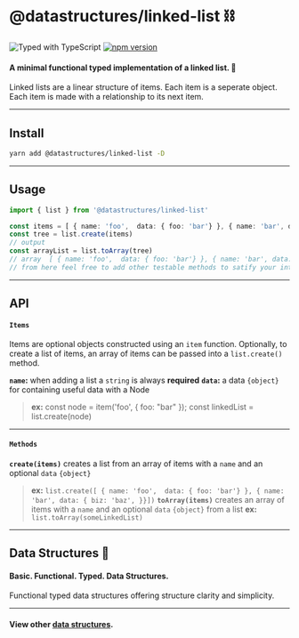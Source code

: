 # @datastructures/linked-list ⛓

![Typed with TypeScript](https://flat.badgen.net/badge/icon/Typed?icon=typescript&label&labelColor=blue&color=555555)
[![npm version](https://badge.fury.io/js/%40datastructures%2Flinked-list.svg)](https://badge.fury.io/js/%40datastructures%2Flinked-list)

#### A minimal functional typed implementation of a linked list. 🦄

Linked lists are a linear structure of items. Each item is a seperate object.
Each item is made with a relationship to its next item.

---

## Install

```sh
yarn add @datastructures/linked-list -D
```

---
## Usage

```typescript
import { list } from '@datastructures/linked-list'

const items = [ { name: 'foo',  data: { foo: 'bar'} }, { name: 'bar', data: { biz: 'baz', }}]
const tree = list.create(items)
// output
const arrayList = list.toArray(tree)
// array  [ { name: 'foo',  data: { foo: 'bar'} }, { name: 'bar', data: { biz: 'baz', }}]
// from here feel free to add other testable methods to satify your interviewer 🙋
```

---

## API

#### `Items`

Items are optional objects constructed using an `item` function. Optionally, to create a list of items, an array of items can be passed into a `list.create()` method. 

**`name`:** when adding a list a `string` is always **required**
**`data`:** a data `{object}` for containing useful data with a Node
> **ex:** const node = item('foo', { foo: "bar" }); const linkedList = list.create(node)

---

#### `Methods`

**`create(items)`** creates a list from an array of items with a `name` and an optional `data` `{object}`
> **ex:** `list.create([ { name: 'foo',  data: { foo: 'bar'} }, { name: 'bar', data: { biz: 'baz', }}])`
**`toArray(items)`** creates an array of items with a `name` and an optional `data` `{object}` from a list
> **ex:** `list.toArray(someLinkedList)`

---

## Data Structures 🦄

#### Basic. Functional. Typed. Data Structures.

Functional typed data structures offering structure clarity and simplicity.

---

#### View other [data structures](https://github.com/yowainwright/data-structures).
